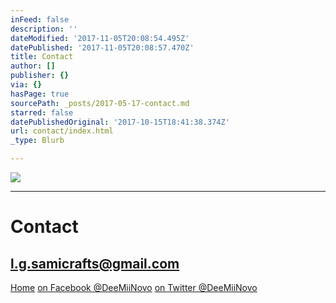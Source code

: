 ```yaml
---
inFeed: false
description: ''
dateModified: '2017-11-05T20:08:54.495Z'
datePublished: '2017-11-05T20:08:57.470Z'
title: Contact
author: []
publisher: {}
via: {}
hasPage: true
sourcePath: _posts/2017-05-17-contact.md
starred: false
datePublishedOriginal: '2017-10-15T18:41:38.374Z'
url: contact/index.html
_type: Blurb

---
```

![](https://the-grid-user-content.s3-us-west-2.amazonaws.com/660f53eb-37f3-4e09-9f8c-07a95b42a44f.jpg)

---

# **Contact**

## **l.g.samicrafts@gmail.com**
[Home][0]
[on Facebook @DeeMiiNovo][1]
[on Twitter @DeeMiiNovo][2]

[0]: https://thegrid.ai/lgsamicrafts/
[1]: https://www.facebook.com/DeeMiiNovo/
[2]: https://twitter.com/DeeMiiNovo